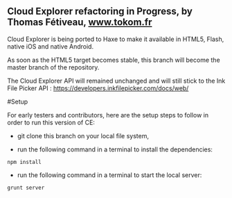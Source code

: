 Cloud Explorer refactoring in Progress, by Thomas Fétiveau, www.tokom.fr
------------------------------------------------------------------------

Cloud Explorer is being ported to Haxe to make it available in HTML5, Flash, native iOS and native Android.

As soon as the HTML5 target becomes stable, this branch will become the master branch of the repository.

The Cloud Explorer API will remained unchanged and will still stick to the Ink File Picker API : https://developers.inkfilepicker.com/docs/web/

#Setup

For early testers and contributors, here are the setup steps to follow in order to run this version of CE:

 - git clone this branch on your local file system,

 - run the following command in a terminal to install the dependencies:
```
npm install
```

 - run the following command in a terminal to start the local server:
```
grunt server
```